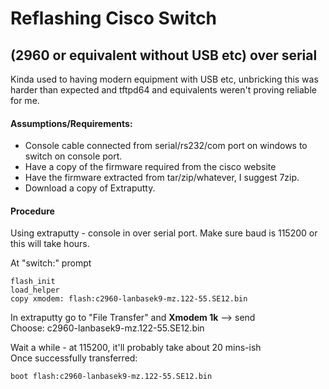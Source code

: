 # Reflashing Cisco Switch 
## (2960 or equivalent without USB etc) over serial

Kinda used to having modern equipment with USB etc, unbricking
this was harder than expected and tftpd64 and equivalents weren't
proving reliable for me. 


#### Assumptions/Requirements:
- Console cable connected from serial/rs232/com port on windows to switch on console port. 
- Have a copy of the firmware required from the cisco website
- Have the firmware extracted from tar/zip/whatever, I suggest 7zip.
- Download a copy of Extraputty. 


#### Procedure
Using extraputty - console in over serial port.
Make sure baud is 115200 or this will take hours.

At "switch:" prompt

    flash_init
    load_helper
    copy xmodem: flash:c2960-lanbasek9-mz.122-55.SE12.bin

In extraputty go to "File Transfer" and **Xmodem 1k** --> send  
Choose: c2960-lanbasek9-mz.122-55.SE12.bin

Wait a while - at 115200, it'll probably take about 20 mins-ish  
Once successfully transferred:

    boot flash:c2960-lanbasek9-mz.122-55.SE12.bin